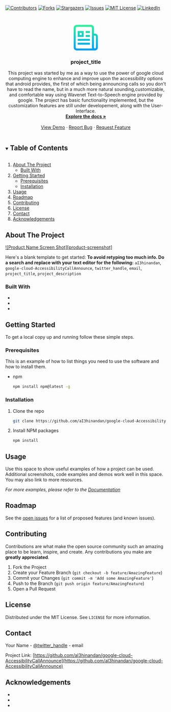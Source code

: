 <!--
*** Thanks for checking out the Best-README-Template. If you have a suggestion
*** that would make this better, please fork the repo and create a pull request
*** or simply open an issue with the tag "enhancement".
*** Thanks again! Now go create something AMAZING! :D
***
***
***
*** To avoid retyping too much info. Do a search and replace for the following:
*** aI3hinandan, google-cloud-AccessibilityCallAnnounce, twitter_handle, email, project_title, project_description
-->



<!-- PROJECT SHIELDS -->
<!--
*** I'm using markdown "reference style" links for readability.
*** Reference links are enclosed in brackets [ ] instead of parentheses ( ).
*** See the bottom of this document for the declaration of the reference variables
*** for contributors-url, forks-url, etc. This is an optional, concise syntax you may use.
*** https://www.markdownguide.org/basic-syntax/#reference-style-links
-->
[![Contributors][contributors-shield]][contributors-url]
[![Forks][forks-shield]][forks-url]
[![Stargazers][stars-shield]][stars-url]
[![Issues][issues-shield]][issues-url]
[![MIT License][license-shield]][license-url]
[![LinkedIn][linkedin-shield]][linkedin-url]



<!-- PROJECT LOGO -->
<br />
<p align="center">
  <a href="https://github.com/aI3hinandan/google-cloud-AccessibilityCallAnnouncegoogle-cloud-AccessibilityCallAnnouncegoogle-cloud-AccessibilityCallAnnounce">
    <img src="images/logo.png" alt="Logo" width="80" height="80">
  </a>

  <h3 align="center">project_title</h3>

  <p align="center">
    This project was started by me as a way to use the power of google cloud computing engine to enhance and improve upon the accessibility options that android provides, the first of which being announcing calls so you don't have to read the name, but in a much more natural sounding,customizable, and comfortable way using Wavenet Text-to-Speech engine provided by google.
 The project has basic functionality implemented, but the customization features are still under developement, along with the User-Interface.
    <br />
    <a href="https://github.com/aI3hinandan/google-cloud-AccessibilityCallAnnounce"><strong>Explore the docs »</strong></a>
    <br />
    <br />
    <a href="https://github.com/aI3hinandan/google-cloud-AccessibilityCallAnnounce">View Demo</a>
    ·
    <a href="https://github.com/aI3hinandan/google-cloud-AccessibilityCallAnnounce/issues">Report Bug</a>
    ·
    <a href="https://github.com/aI3hinandan/google-cloud-AccessibilityCallAnnounce/issues">Request Feature</a>
  </p>
</p>



<!-- TABLE OF CONTENTS -->
<details open="open">
  <summary><h2 style="display: inline-block">Table of Contents</h2></summary>
  <ol>
    <li>
      <a href="#about-the-project">About The Project</a>
      <ul>
        <li><a href="#built-with">Built With</a></li>
      </ul>
    </li>
    <li>
      <a href="#getting-started">Getting Started</a>
      <ul>
        <li><a href="#prerequisites">Prerequisites</a></li>
        <li><a href="#installation">Installation</a></li>
      </ul>
    </li>
    <li><a href="#usage">Usage</a></li>
    <li><a href="#roadmap">Roadmap</a></li>
    <li><a href="#contributing">Contributing</a></li>
    <li><a href="#license">License</a></li>
    <li><a href="#contact">Contact</a></li>
    <li><a href="#acknowledgements">Acknowledgements</a></li>
  </ol>
</details>



<!-- ABOUT THE PROJECT -->
## About The Project

[![Product Name Screen Shot][product-screenshot]](https://example.com)

Here's a blank template to get started:
**To avoid retyping too much info. Do a search and replace with your text editor for the following:**
`aI3hinandan`, `google-cloud-AccessibilityCallAnnounce`, `twitter_handle`, `email`, `project_title`, `project_description`


### Built With

* []()
* []()
* []()



<!-- GETTING STARTED -->
## Getting Started

To get a local copy up and running follow these simple steps.

### Prerequisites

This is an example of how to list things you need to use the software and how to install them.
* npm
  ```sh
  npm install npm@latest -g
  ```

### Installation

1. Clone the repo
   ```sh
   git clone https://github.com/aI3hinandan/google-cloud-AccessibilityCallAnnounce.git
   ```
2. Install NPM packages
   ```sh
   npm install
   ```



<!-- USAGE EXAMPLES -->
## Usage

Use this space to show useful examples of how a project can be used. Additional screenshots, code examples and demos work well in this space. You may also link to more resources.

_For more examples, please refer to the [Documentation](https://example.com)_



<!-- ROADMAP -->
## Roadmap

See the [open issues](https://github.com/aI3hinandan/google-cloud-AccessibilityCallAnnounce/issues) for a list of proposed features (and known issues).



<!-- CONTRIBUTING -->
## Contributing

Contributions are what make the open source community such an amazing place to be learn, inspire, and create. Any contributions you make are **greatly appreciated**.

1. Fork the Project
2. Create your Feature Branch (`git checkout -b feature/AmazingFeature`)
3. Commit your Changes (`git commit -m 'Add some AmazingFeature'`)
4. Push to the Branch (`git push origin feature/AmazingFeature`)
5. Open a Pull Request



<!-- LICENSE -->
## License

Distributed under the MIT License. See `LICENSE` for more information.



<!-- CONTACT -->
## Contact

Your Name - [@twitter_handle](https://twitter.com/twitter_handle) - email

Project Link: [https://github.com/aI3hinandan/google-cloud-AccessibilityCallAnnounce](https://github.com/aI3hinandan/google-cloud-AccessibilityCallAnnounce)



<!-- ACKNOWLEDGEMENTS -->
## Acknowledgements

* []()
* []()
* []()





<!-- MARKDOWN LINKS & IMAGES -->
<!-- https://www.markdownguide.org/basic-syntax/#reference-style-links -->
[contributors-shield]: https://img.shields.io/github/contributors/aI3hinandan/repo.svg?style=for-the-badge
[contributors-url]: https://github.com/aI3hinandan/repo/graphs/contributors
[forks-shield]: https://img.shields.io/github/forks/aI3hinandan/repo.svg?style=for-the-badge
[forks-url]: https://github.com/aI3hinandan/repo/network/members
[stars-shield]: https://img.shields.io/github/stars/aI3hinandan/repo.svg?style=for-the-badge
[stars-url]: https://github.com/aI3hinandan/repo/stargazers
[issues-shield]: https://img.shields.io/github/issues/aI3hinandan/repo.svg?style=for-the-badge
[issues-url]: https://github.com/aI3hinandan/repo/issues
[license-shield]: https://img.shields.io/github/license/aI3hinandan/repo.svg?style=for-the-badge
[license-url]: https://github.com/aI3hinandan/repo/blob/master/LICENSE.txt
[linkedin-shield]: https://img.shields.io/badge/-LinkedIn-black.svg?style=for-the-badge&logo=linkedin&colorB=555
[linkedin-url]: https://linkedin.com/in/aI3hinandan
